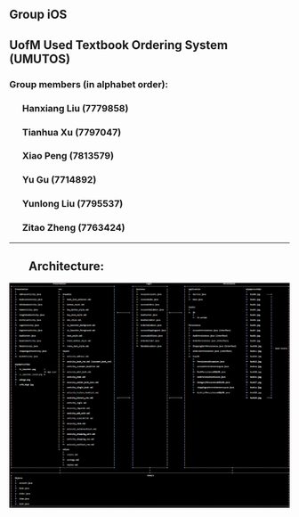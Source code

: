 ## Group iOS
## UofM Used Textbook Ordering System (UMUTOS)
### Group members (in alphabet order):
### &nbsp;&nbsp;&nbsp;&nbsp;&nbsp;&nbsp;Hanxiang Liu (7779858)
### &nbsp;&nbsp;&nbsp;&nbsp;&nbsp;&nbsp;Tianhua Xu (7797047)
### &nbsp;&nbsp;&nbsp;&nbsp;&nbsp;&nbsp;Xiao Peng (7813579)
### &nbsp;&nbsp;&nbsp;&nbsp;&nbsp;&nbsp;Yu Gu (7714892)
### &nbsp;&nbsp;&nbsp;&nbsp;&nbsp;&nbsp;Yunlong Liu (7795537)
### &nbsp;&nbsp;&nbsp;&nbsp;&nbsp;&nbsp;Zitao Zheng (7763424)
---
## &nbsp;&nbsp;&nbsp;&nbsp;&nbsp;&nbsp; Architecture:
![alt text](/ARCHITECTURE.PNG "Architecture")